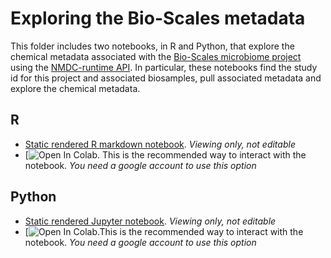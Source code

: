 # Exploring the Bio-Scales metadata 

This folder includes two notebooks, in R and Python, that explore the chemical metadata associated with the [Bio-Scales microbiome project](https://data.microbiomedata.org/details/study/nmdc:sty-11-r2h77870)  using the [NMDC-runtime API](https://api.microbiomedata.org/docs#/metadata/list_from_collection_nmdcschema__collection_name__get).  In particular, these notebooks find the study id for this project and associated biosamples, pull associated metadata and explore the chemical metadata.
 
## R
- [Static rendered R markdown notebook](link_TBD). _Viewing only, not editable_
- [![Open In Colab](link_TBD). This is the recommended way to interact with the notebook.  _You need a google account to use this option_

## Python
- [Static rendered Jupyter notebook](link_TBD). _Viewing only, not editable_
- [![Open In Colab](link_TBD).This is the recommended way to interact with the notebook. _You need a google account to use this option_